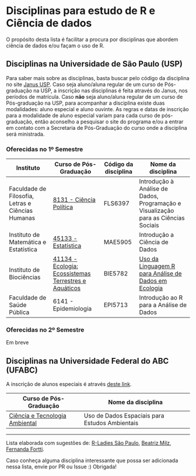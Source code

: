 # Disciplinas para estudo de R e Ciência de dados 

O propósito desta lista é facilitar a procura por disciplinas que abordem ciência de dados e/ou façam o uso de R.

## Disciplinas na Universidade de São Paulo (USP)

Para saber mais sobre as disciplinas, basta buscar pelo código da disciplina no site [Janus USP](https://uspdigital.usp.br/janus/componente/disciplinasOferecidasInicial.jsf).
Caso seja aluno/aluna regular de um curso de Pós-graduação na USP, a inscrição nas disciplinas é feita através do Janus, nos períodos de matrícula. 
Caso **não** seja aluno/aluna regular de um curso de Pós-graduação na USP, para acompanhar a disciplina existe duas modalidades: aluno especial e aluno ouvinte. As regras e datas de inscrição para a modalidade de aluno especial variam para cada curso de pós-graduação, então aconselho a pesquisar o site do programa e/ou a entrar em contato com a Secretaria de Pós-Graduação do curso onde a disciplina será ministrada.

### Oferecidas no 1º Semestre


| Instituto                                         | Curso de Pós-Graduação                                | Código da disciplina | Nome da disciplina                                                                 |
|---------------------------------------------------|-------------------------------------------------------|----------------------|------------------------------------------------------------------------------------|
| Faculdade de Filosofia, Letras e Ciências Humanas | [8131 - Ciência Política](http://dcp.fflch.usp.br/index.php/pos-graduacao/disciplinas)                               | FLS6397              | Introdução à Análise de Dados, Programação e Visualização para as Ciências Sociais |
| Instituto de Matemática e Estatística             | [45133 - Estatística](https://www.ime.usp.br/mae/pos/disciplinas)                                   | MAE5905              | Introdução a Ciência de Dados                                                      |
| Instituto de Biociências                          | [41134 - Ecologia: Ecossistemas Terrestres e Aquáticos](https://www.ib.usp.br/ecologia.html) | BIE5782              | [Uso da Linguagem R para Análise de Dados em Ecologia](http://ecologia.ib.usp.br/bie5782/doku.php)                               |  
| Faculdade de Saúde Pública                          | 6141 - Epidemiologia | EPI5713              | Introdução ao R para a Análise de Dados         |  |

### Oferecidas no 2º Semestre

Em breve


## Disciplinas na Universidade Federal do ABC (UFABC)

A inscrição de alunos especiais é através [deste link](http://propg.ufabc.edu.br/inscricoes-de-alunos-especiais-2020-1/).

| Curso de Pós-Graduação                                |  Nome da disciplina                                                                 |
|-------------------------------------------------------|------------------------------------------------------------------------------------|
| [Ciência e Tecnologia Ambiental](http://propg.ufabc.edu.br/cta/oprograma/disciplinas/)            | Uso de Dados Espaciais para Estudos Ambientais |

_____

Lista elaborada com sugestões de: [R-Ladies São Paulo](https://github.com/rladies/meetup-presentations_sao-paulo), [Beatriz Milz](https://github.com/beatrizmilz), [Fernanda Fortti](https://github.com/FeFortti).

Caso conheça alguma disciplina interessante que possa ser adicionada nessa lista, envie por PR ou Issue :) Obrigada!
